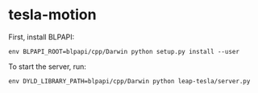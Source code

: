 tesla-motion
============

First, install BLPAPI:

    env BLPAPI_ROOT=blpapi/cpp/Darwin python setup.py install --user

To start the server, run:

    env DYLD_LIBRARY_PATH=blpapi/cpp/Darwin python leap-tesla/server.py
